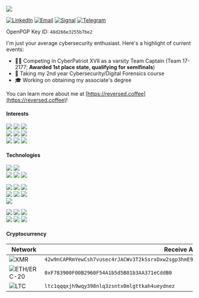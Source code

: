 ![](https://komarev.com/ghpvc/?username=reversed-coffee)

[![LinkedIn](https://img.shields.io/badge/LinkedIn-0077B5?style=for-the-badge&logo=linkedin&logoColor=white)](https://www.linkedin.com/in/nicholas-hardenburgh/)
[![Email](https://img.shields.io/badge/Email-EA4335?style=for-the-badge&logo=gmail&logoColor=white)](mailto:nick@reversed.coffee)
[![Signal](https://img.shields.io/badge/Signal-%23039BE5.svg?&style=for-the-badge&logo=Signal&logoColor=white)](https://signal.me/#eu/RZE3bXvbHpSsYE5dwVwXzJ5oaijE9R0l2Qb3owI7Ee2eej2HZqdOYbSAQY7feq7-)
[![Telegram](https://img.shields.io/badge/Telegram-2CA5E0?style=for-the-badge&logo=telegram&logoColor=white)](https://t.me/reversed_coffee)

OpenPGP Key ID: `48d266e3255b7be2`

I'm just your average cybersecurity enthusiast. Here's a highlight of current events:
- 🧑‍💻 Competing in CyberPatriot XVII as a varsity Team Captain (Team 17-2177; **Awarded 1st place state, qualifying for semifinals**)
- 🎒 Taking my 2nd year Cybersecurity/Digital Forensics course
- 🎓 Working on obtaining my associate's degree

You can learn more about me at [https://reversed.coffee](https://reversed.coffee)!

#### Interests
![](https://img.shields.io/badge/Software%20Engineering-363331?style=for-the-badge)
![](https://img.shields.io/badge/Reverse%20Engineering-5e5654?style=for-the-badge)
![](https://img.shields.io/badge/Server%20Management-3D3B3C?style=for-the-badge)\
![](https://img.shields.io/badge/Electronics-5e5654?style=for-the-badge)
![](https://img.shields.io/badge/Cryptocurrency-3D3B3C?style=for-the-badge)
![](https://img.shields.io/badge/3D%20Printing-363331?style=for-the-badge)\
![](https://img.shields.io/badge/Coffee-4d3b34?style=for-the-badge)
![](https://img.shields.io/badge/Mountain%20Dew-07703C?style=for-the-badge)
![](https://img.shields.io/badge/🇮🇹%20Italian%20Food-224588?style=for-the-badge)

#### Technologies

![](https://img.shields.io/badge/Raspberry%20Pi-A22846?style=for-the-badge&logo=raspberry-pi&logoColor=white)
![](https://img.shields.io/badge/ThinkPad-EE2624?style=for-the-badge&logo=thinkpad&logoColor=white)\
![](https://img.shields.io/badge/Juniper-2D6A00?style=for-the-badge&logo=juniper-networks&logoColor=white)
![](https://img.shields.io/badge/MikroTik-293138?style=for-the-badge&logo=mikrotik&logoColor=white)
![](https://img.shields.io/badge/Netgear-2C262D?style=for-the-badge&logo=netgear&logoColor=white)

![](https://img.shields.io/badge/Arch_Linux-1793D1?style=for-the-badge&logo=arch-linux&logoColor=white)
![](https://img.shields.io/badge/Debian-A81D33?style=for-the-badge&logo=debian&logoColor=white)
![](https://img.shields.io/badge/Alpine_Linux-0D597F?style=for-the-badge&logo=alpine-linux&logoColor=white)\
![](https://img.shields.io/badge/Docker-1D63ED?style=for-the-badge&logo=docker&logoColor=white)
![](https://img.shields.io/badge/Libvirt-3C857C?style=for-the-badge&logo=linux&logoColor=white)
![](https://img.shields.io/badge/Proxmox-E57000?style=for-the-badge&logo=proxmox&logoColor=white)\
![](https://img.shields.io/badge/Cloudflare-F38020?style=for-the-badge&logo=cloudflare&logoColor=white)

![](https://img.shields.io/badge/C%23/.NET-512BD4?style=for-the-badge)
![](https://img.shields.io/badge/C++-00599C?style=for-the-badge)
![](https://img.shields.io/badge/C-A8B9CC?style=for-the-badge)\
![](https://img.shields.io/badge/Bash-4EAA25?style=for-the-badge&logo=GNU%20Bash&logoColor=white)
![](https://img.shields.io/badge/Lua-2C2D72?style=for-the-badge&logo=lua&logoColor=white)
![](https://img.shields.io/badge/TypeScript-3178C6?style=for-the-badge&logo=typescript&logoColor=white)

#### Cryptocurrency

| Network | Receive Address |
|---------|-----------------|
| ![XMR](https://img.shields.io/badge/XMR-3C3C3D?style=for-the-badge&logo=monero&logoColor=FF6600)                 | `42w9nCAPRmYewCsh7vusec4rJACWv3T2kSsrxDxw2sgp3hmE9UmHNC2hQsb6ghQJA7iCFo8e3HcXbYRkRCj4ZSsR1JA9D1K` |
| ![ETH/ERC-20](https://img.shields.io/badge/ETH%2FERC20-3C3C3D?style=for-the-badge&logo=ethereum&logoColor=white) | `0xF783900F00B2960F54A1b5d5B01b3AA371eCddB0` |
| ![LTC](https://img.shields.io/badge/LTC-3C3C3D?style=for-the-badge&logo=litecoin&logoColor=A6A9AA)               | `ltc1qqqxjh9wqy398nlq3zsntx0mlgttkah4ueydnez` |
